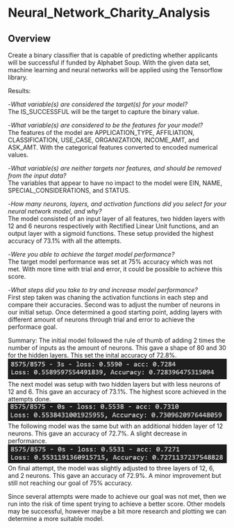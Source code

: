 # Neural_Network_Charity_Analysis

## Overview
Create a binary classifier that is capable of predicting whether applicants will be successful if funded by Alphabet Soup. With the given data set, machine learning and neural networks will be applied using the Tensorflow library.

Results:

-*What variable(s) are considered the target(s) for your model?*  
The IS_SUCCESSFUL will be the target to capture the binary value.  

-*What variable(s) are considered to be the features for your model?*  
The features of the model are APPLICATION_TYPE, AFFILIATION, CLASSIFICATION, USE_CASE, ORGANIZATION, INCOME_AMT, and ASK_AMT. With the categorical features converted to encoded numerical values.  

-*What variable(s) are neither targets nor features, and should be removed from the input data?*  
The variables that appear to have no impact to the model were EIN, NAME, SPECIAL_CONSIDERATIONS, and STATUS.  

-*How many neurons, layers, and activation functions did you select for your neural network model, and why?*  
The model consisted of an input layer of all features, two hidden layers with 12 and 6 neurons respectively with Rectified Linear Unit functions, and an output layer with a sigmoid functions. These setup provided the highest accuracy of 73.1% with all the attempts.  

-*Were you able to achieve the target model performance?*  
The target model performance was set at 75% accuracy which was not met. With more time with trial and error, it could be possible to achieve this score.  

-*What steps did you take to try and increase model performance?*  
First step taken was chaning the activation functions in each step and compare their accuracies. Second was to adjust the number of neurons in our initial setup. Once determined a good starting point, adding layers with different amount of neurons through trial and error to achieve the performace goal.  


Summary:
The initial model followed the rule of thumb of adding 2 times the number of inputs as the amount of neurons. This gave a shape of 80 and 30 for the hidden layers. This set the inital accuracy of 72.8%.  
![Resources/acc_original.PNG](Resources/acc_original.PNG)  
The next model was setup with two hidden layers but with less neurons of 12 and 6. This gave an accuracy of 73.1%. The highest score achieved in the attempts done.  
![Resources/acc_1.PNG](Resources/acc_1.PNG)  
The following model was the same but with an additional hidden layer of 12 neurons. This gave an accuracy of 72.7%. A slight decrease in performance.  
![Resources/acc_2.PNG](Resources/acc_2.PNG)  
On final attempt, the model was slightly adjusted to three layers of 12, 6, and 2 neurons. This gave an accuracy of 72.9%. A minor improvement but still not reaching our goal of 75% accuracy.  
  
Since several attempts were made to achieve our goal was not met, then we run into the risk of time spent trying to achieve a better score. Other models may be successful, however maybe a bit more research and plotting we can determine a more suitable model.